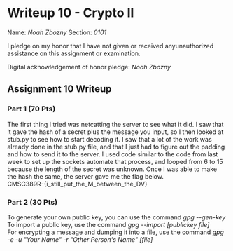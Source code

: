 Writeup 10 - Crypto II
=====

Name: *Noah Zbozny*
Section: *0101*

I pledge on my honor that I have not given or received anyunauthorized assistance on this assignment or examination.

Digital acknowledgement of honor pledge: *Noah Zbozny*

## Assignment 10 Writeup

### Part 1 (70 Pts)
The first thing I tried was netcatting the server to see what it did. I saw that it gave the hash of a secret plus the message you input, so I then looked at stub.py to see how to start decoding it. I saw that a lot of the work was already done in the stub.py file, and that I just had to figure out the padding and how to send it to the server. I used code similar to the code from last week to set up the sockets automate that process, and looped from 6 to 15 because the length of the secret was unknown. Once I was able to make the hash the same, the server gave me the flag below.  
CMSC389R-\{i\_still\_put\_the\_M\_between\_the\_DV\}


### Part 2 (30 Pts)
To generate your own public key, you can use the command *gpg --gen-key*  
To import a public key, use the command *gpg --import \[publickey file\]*  
For encrypting a message and dumping it into a file, use the command *gpg -e -u "Your Name" -r "Other Person's Name" [file]*  

